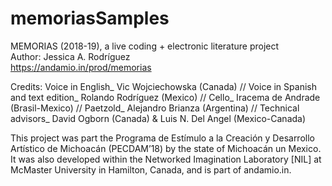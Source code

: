 # memoriasSamples

MEMORIAS (2018-19), a live coding + electronic literature project <br/>
Author: Jessica A. Rodríguez <br/>
https://andamio.in/prod/memorias <br/>

Credits: Voice in English_ Vic Wojciechowska (Canada) // Voice in Spanish and text edition_ Rolando Rodríguez (Mexico) // Cello_ Iracema de Andrade (Brasil-Mexico) // Paetzold_ Alejandro Brianza (Argentina) // Technical advisors_ David Ogborn (Canada) & Luis N. Del Angel (Mexico-Canada)

This project was part the Programa de Estímulo a la Creación y Desarrollo Artístico de Michoacán (PECDAM’18) by the state of Michoacán un Mexico. It was also developed within the Networked Imagination Laboratory [NIL] at McMaster University in Hamilton, Canada, and is part of andamio.in.
